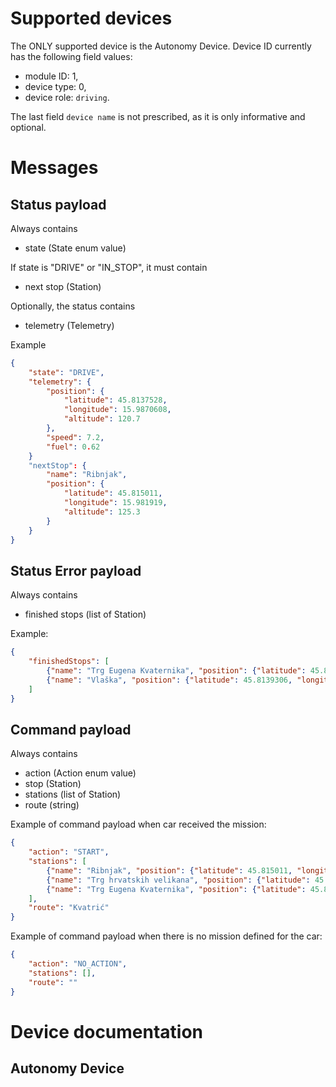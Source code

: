 # Supported devices

The ONLY supported device is the Autonomy Device. Device ID currently has the following field values:
- module ID: 1,
- device type: 0,
- device role: `driving`.

The last field `device name` is not prescribed, as it is only informative and optional.


# Messages


## Status payload

Always contains
- state (State enum value)

If state is "DRIVE" or "IN_STOP", it must contain
- next stop (Station)

Optionally, the status contains
- telemetry (Telemetry)

Example
```json
{
    "state": "DRIVE",
    "telemetry": {
        "position": {
            "latitude": 45.8137528,
            "longitude": 15.9870608,
            "altitude": 120.7
        },
        "speed": 7.2,
        "fuel": 0.62
    }
    "nextStop": {
        "name": "Ribnjak",
        "position": {
            "latitude": 45.815011,
            "longitude": 15.981919,
            "altitude": 125.3
        }
    }
}
```

## Status Error payload

Always contains
- finished stops (list of Station)

Example:
```json
{
    "finishedStops": [
        {"name": "Trg Eugena Kvaternika", "position": {"latitude": 45.8144669, "longitude": 15.9965289, "altitude": 115.1}},
        {"name": "Vlaška", "position": {"latitude": 45.8139306, "longitude": 15.9913147, "altitude": 118.4}}
    ]
}
```

## Command payload

Always contains
- action (Action enum value)
- stop (Station)
- stations (list of Station)
- route (string)

Example of command payload when car received the mission:
```json
{
    "action": "START",
    "stations": [
        {"name": "Ribnjak", "position": {"latitude": 45.815011, "longitude": 15.981919, "altitude": 125.3}},
        {"name": "Trg hrvatskih velikana", "position": {"latitude": 45.8120758, "longitude": 15.9837108, "altitude": 120.7}},
        {"name": "Trg Eugena Kvaternika", "position": {"latitude": 45.8144669, "longitude": 15.9965289, "altitude": 115.1}}
    ],
    "route": "Kvatrić"
}
```

Example of command payload when there is no mission defined for the car:
```json
{
    "action": "NO_ACTION",
    "stations": [],
    "route": ""
}
```


# Device documentation

## Autonomy Device

